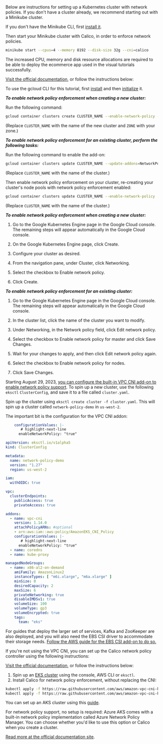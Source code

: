 Below are instructions for setting up a Kubernetes cluster with network policies.
If you don't have a cluster already, we recommend starting out with a Minikube cluster.

<Tabs groupId="cni">
<TabItem value="minikube" label="Minikube">

If you don't have the Minikube CLI, first [install it](https://minikube.sigs.k8s.io/docs/start/). 

Then start your Minikube cluster with Calico, in order to enforce network policies.

```bash
minikube start --cpus=4 --memory 8192 --disk-size 32g --cni=calico
```
The increased CPU, memory and disk resource allocations are required to be able to deploy the ecommerce app used in the visual tutorials successfully.

</TabItem>
<TabItem value="gke" label="Google GKE">
<a href="https://cloud.google.com/kubernetes-engine/docs/how-to/network-policy#gcloud">Visit the official documentation</a>, or follow the instructions below:
<Tabs>
<TabItem value="cli" label="gcloud CLI">

To use the gcloud CLI for this tutorial, first [install](https://cloud.google.com/sdk/docs/install) and then 
[initialize](https://cloud.google.com/sdk/docs/initializing) it.

***To enable network policy enforcement when creating a new cluster:***

Run the following command:
```bash
gcloud container clusters create CLUSTER_NAME --enable-network-policy --zone=ZONE
```
(Replace `CLUSTER_NAME` with the name of the new cluster and `ZONE` with your zone.)

***To enable network policy enforcement for an existing cluster, perform the following tasks:***

Run the following command to enable the add-on:
```bash
gcloud container clusters update CLUSTER_NAME --update-addons=NetworkPolicy=ENABLED
```
(Replace `CLUSTER_NAME` with the name of the cluster.)

Then enable network policy enforcement on your cluster, re-creating your cluster's node pools with network policy enforcement enabled:
```bash
gcloud container clusters update CLUSTER_NAME --enable-network-policy
```
(Replace `CLUSTER_NAME` with the name of the cluster.)

</TabItem>
<TabItem value="console" label="Console">

***To enable network policy enforcement when creating a new cluster:***

1. Go to the Google Kubernetes Engine page in the Google Cloud console.
   The remaining steps will appear automatically in the Google Cloud console.

2. On the Google Kubernetes Engine page, click Create.
3. Configure your cluster as desired.
4. From the navigation pane, under Cluster, click Networking.
5. Select the checkbox to Enable network policy.
6. Click Create.


***To enable network policy enforcement for an existing cluster:***

1. Go to the Google Kubernetes Engine page in the Google Cloud console. The remaining steps will appear automatically in the Google Cloud console.

2. In the cluster list, click the name of the cluster you want to modify.
3. Under Networking, in the Network policy field, click Edit network policy.
4. Select the checkbox to Enable network policy for master and click Save Changes.
5. Wait for your changes to apply, and then click Edit network policy again.
6. Select the checkbox to Enable network policy for nodes.
7. Click Save Changes.

</TabItem>
</Tabs>
</TabItem>
<TabItem value="eks" label="AWS EKS">

Starting August 29, 2023, [you can configure the built-in VPC CNI add-on to enable network policy support](https://aws.amazon.com/blogs/containers/amazon-vpc-cni-now-supports-kubernetes-network-policies).
To spin up a new cluster, use the following `eksctl` `ClusterConfig`, and save it to a file called `cluster.yaml`.

Spin up the cluster using `eksctl create cluster -f cluster.yaml`. This will spin up a cluster called `network-policy-demo` in `us-west-2`.

The important bit is the configuration for the VPC CNI addon:

```yaml
    configurationValues: |-
       # highlight-next-line
      enableNetworkPolicy: "true"
```

```yaml
apiVersion: eksctl.io/v1alpha5
kind: ClusterConfig

metadata:
  name: network-policy-demo
  version: "1.27"
  region: us-west-2

iam:
  withOIDC: true

vpc:
  clusterEndpoints:
    publicAccess: true
    privateAccess: true

addons:
  - name: vpc-cni
    version: 1.14.0
    attachPolicyARNs: #optional
    - arn:aws:iam::aws:policy/AmazonEKS_CNI_Policy 
    configurationValues: |-
       # highlight-next-line
      enableNetworkPolicy: "true"
  - name: coredns
  - name: kube-proxy

managedNodeGroups:
  - name: x86-al2-on-demand
    amiFamily: AmazonLinux2
    instanceTypes: [ "m6i.xlarge", "m6a.xlarge" ]
    minSize: 0
    desiredCapacity: 2
    maxSize: 6
    privateNetworking: true
    disableIMDSv1: true
    volumeSize: 100
    volumeType: gp3
    volumeEncrypted: true
    tags:
      team: "eks"
```

For guides that deploy the larger set of services, Kafka and ZooKeeper are also deployed, and you will also need the EBS CSI driver to accommodate their storage needs. [Follow the AWS guide for the EBS CSI add-on to do so.](https://docs.aws.amazon.com/eks/latest/userguide/managing-ebs-csi.html)

If you're not using the VPC CNI, you can set up the Calico network policy controller using the following instructions:

<a href="https://docs.aws.amazon.com/eks/latest/userguide/calico.html">Visit the official documentation</a>, or follow the instructions below:

1. Spin up an [EKS cluster](https://docs.aws.amazon.com/eks/latest/userguide/create-cluster.html) using the console, AWS CLI or `eksctl`.
2. Install Calico for network policy enforcement, without replacing the CNI:
```bash
kubectl apply -f https://raw.githubusercontent.com/aws/amazon-vpc-cni-k8s/v1.12.6/config/master/calico-operator.yaml
kubectl apply -f https://raw.githubusercontent.com/aws/amazon-vpc-cni-k8s/v1.12.6/config/master/calico-crs.yaml
```
</TabItem>
<TabItem value="aks" label="Azure AKS">

You can set up an AKS cluster using this [guide](https://learn.microsoft.com/en-us/azure/aks/learn/quick-kubernetes-deploy-cli).

For network policy support, no setup is required: Azure AKS comes with a built-in network policy implementation called Azure Network Policy Manager. You can choose whether you'd like to use this option or Calico when you create a cluster.


<a href="https://learn.microsoft.com/en-us/azure/aks/use-network-policies"> Read more at the official documentation site</a>.
</TabItem>
</Tabs>
